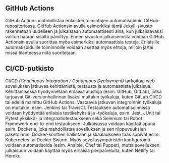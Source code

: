 
## GitHub Actions

GitHub Actions mahdollistaa erilaisten toimintojen automatisoinnin GitHub-repositoriossa. GitHub Actionsin avulla esimerkiksi tämä Jekyll-sivusto rakennetaan uudelleen ja julkaistaan automaattisesti aina, kun julkaistavaksi valitun haaran sisältö päivittyy. Ennen sivuston julkaisemista voidaan GitHub Actionsin avulla suorittaa myös esimerkiksi automaattisia testejä. Erilaisille automatisoiduille toiminnoille voidaan asettaa myös ehtoja, milloin ja/tai missä tilanteessa niitä suoritetaan.

## CI/CD-putkisto

CI/CD *(Continuous Integration / Continuous Deployment)* tarkoittaa web-sovelluksen jatkuvaa kehittämistä, testausta ja automaattista julkaisua. 
Kehittämisessä hyödynnetään erilaisia alustoja (esim. GitHub, GitLab), jotka tarjoavat Git-versionhallinnan lisäksi muitakin työkaluja, kuten GitLab CI/CD tai edellä mainittu GitHub Actions. Vastaavia jatkuvan integroinnin työkaluja on muitakin, esim. Jenkins tai TravisCI.
Testauksen automatisoinnissa voidaan hyödyntää erilaisia testikehyksiä ja -työkaluja, esim. Jest, JUnit tai Pytest yksikkö- ja integraatiotestaukseen sekä Selenium tai Robot Framework end-to-end testaukseen.
Julkaisussa voidaan käyttää apuna esim. Dockeria, joka mahdollistaa sovelluksen ja sen riippuvuuksien paketoinnin. Docker-konttien hallintaan ja skaalaukseen taas sopivat esim. Kubernetes tai Docker Swarm.
Myös sovellusympäristön konfigurointi voidaan automatisoida (esim. Ansible, Chef tai Puppet), mutta sovelluksen julkaisuun voidaan käyttää myös erilaisia pilvipalveluita, kuten Netlify tai Heroku.



